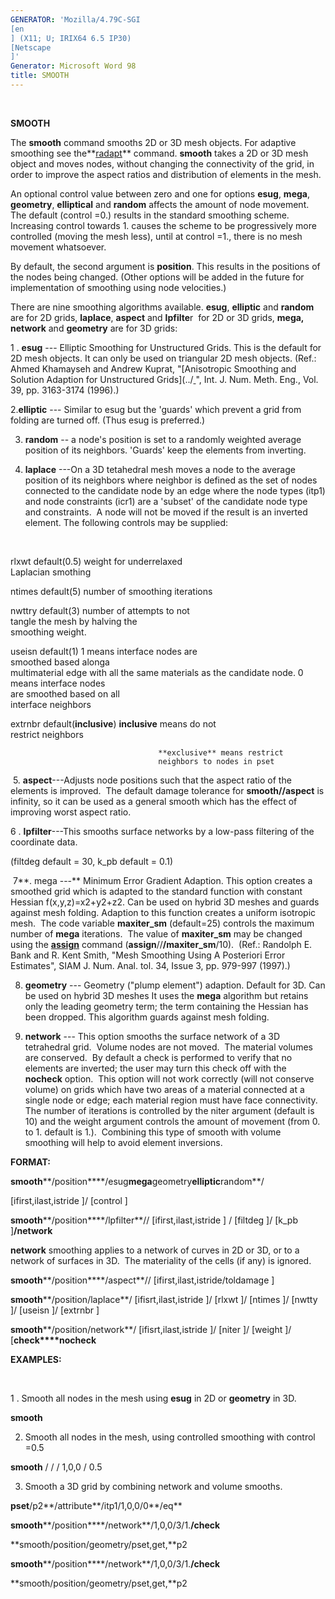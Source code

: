 ```yaml
---
GENERATOR: 'Mozilla/4.79C-SGI 
[en
] (X11; U; IRIX64 6.5 IP30) 
[Netscape
]'
Generator: Microsoft Word 98
title: SMOOTH
---
```


 

 **SMOOTH**

The **smooth** command smooths 2D or 3D mesh objects. For adaptive
smoothing see the**[radapt](RADAPT.md)** command. **smooth** takes a
2D or 3D mesh object and moves nodes, without changing the connectivity
of the grid, in order to improve the aspect ratios and distribution of
elements in the mesh.

An optional control value between zero and one for options **esug**,
**mega**, **geometry**, **elliptical** and **random** affects the amount
of node movement. The default (control =0.) results in the standard
smoothing scheme. Increasing control towards 1. causes the scheme to be
progressively more controlled (moving the mesh less), until at control
=1., there is no mesh movement whatsoever.

By default, the second argument is **position**. This results in the
positions of the nodes being changed. (Other options will be added in
the future for implementation of smoothing using node velocities.)

There are nine smoothing algorithms available. **esug**, **elliptic**
and **random**  are for 2D grids, **laplace**, **aspect** and
**lpfilte**r  for 2D or 3D grids, **mega, network** and **geometry** are
for 3D grids:

1
. **esug** --- Elliptic Smoothing for Unstructured Grids. This is the
default for 2D mesh objects. It can only be used on triangular 2D mesh
objects. (Ref.: Ahmed Khamayseh and Andrew Kuprat, "[Anisotropic
Smoothing and Solution Adaption for Unstructured
Grids](../<a href="https://lanl.github.io/LaGriT/assets/images/ahmandrew1.pdf" download> </a>", Int. J. Num. Meth. Eng., Vol. 39, pp.
3163-3174 (1996).)

2.**elliptic** --- Similar to esug but the 'guards' which prevent a grid
from folding are turned off. (Thus esug is preferred.)

3. **random** -- a node's position is set to a randomly weighted average
position of its neighbors. 'Guards' keep the elements from inverting.

4. **laplace** ---On a 3D tetahedral mesh moves a node to the average
position of its neighbors where neighbor is defined as the set of nodes
connected to the candidate node by an edge where the node types (itp1)
and node constraints (icr1) are a 'subset' of the candidate node type
and constraints.  A node will not be moved if the result is an inverted
element. The following controls may be supplied:

 


  rlxwt default(0.5)                weight for underrelaxed         
                                     Laplacian smothing              

  ntimes default(5)                 number of smoothing iterations  

  nwttry default(3)                 number of attempts to not       
                                     tangle the mesh by halving the  
                                     smoothing weight.               

  useisn default(1)                 1 means interface nodes are     
                                     smoothed based alonga           
                                     multimaterial edge with all the 
                                     same materials as the candidate 
                                     node. 0 means interface nodes   
                                     are smoothed based on all       
                                     interface neighbors             

  extrnbr default(**inclusive**)    **inclusive** means do not      
                                     restrict neighbors 
            
                                     **exclusive** means restrict    
                                     neighbors to nodes in pset      


 5. **aspect**---Adjusts node positions such that the aspect ratio of
the elements is improved.  The default damage tolerance for
**smooth//aspect** is infinity, so it can be used as a general smooth
which has the effect of improving worst aspect ratio.

6
. **lpfilter**---This smooths surface networks by a low-pass filtering
of the coordinate data.

(filtdeg default = 30, k\_pb default = 0.1)

 7**. mega ---** Minimum Error Gradient Adaption. This option creates a
smoothed grid which is adapted to the standard function with constant
Hessian f(x,y,z)=x2+y2+z2. Can be used on hybrid 3D meshes and guards
against mesh folding. Adaption to this function creates a uniform
isotropic mesh.  The code variable **maxiter\_sm** (default=25) controls
the maximum number of **mega** iterations.  The value of **maxiter\_sm**
may be changed using the **[assign](ASSIGN.md)** command
(**assign**//**/maxiter\_sm**/10).  (Ref.: Randolph E. Bank and R. Kent
Smith, "Mesh Smoothing Using A Posteriori Error Estimates", SIAM J. Num.
Anal. tol. 34, Issue 3, pp. 979-997 (1997).)

8. **geometry** --- Geometry ("plump element") adaption. Default for 3D.
Can be used on hybrid 3D meshes It uses the **mega** algorithm but
retains only the leading geometry term; the term containing the Hessian
has been dropped. This algorithm guards against mesh folding.

9. **network** --- This option smooths the surface network of a 3D
tetrahedral grid.  Volume nodes are not moved.  The material volumes are
conserved.  By default a check is performed to verify that no elements
are inverted; the user may turn this check off with the **nocheck**
option.  This option will not work correctly (will not conserve volume)
on grids which have two areas of a material connected at a single node
or edge; each material region must have face connectivity.  The number
of iterations is controlled by the niter argument (default is 10) and
the weight argument controls the amount of movement (from 0. to 1.
default is 1.).  Combining this type of smooth with volume smoothing
will help to avoid element inversions.

**FORMAT:**

**smooth****/position****/esug****mega****geometry****elliptic****random**/

[ifirst,ilast,istride 
]/
[control
]

**smooth****/position****/lpfilter**// 
[ifirst,ilast,istride
]
/
[filtdeg
]/
[k\_pb
]**/network**

**network** smoothing applies to a network of curves in 2D or 3D, or to
a network of surfaces in 3D.  The materiality of the cells (if any) is
ignored.

**smooth****/position****/aspect**//
[ifirst,ilast,istride/toldamage
]

**smooth****/position/laplace**/
[ifisrt,ilast,istride
]/
[rlxwt
]/
[ntimes
]/
[nwtty
]/
[useisn
]/
[extrnbr
]

**smooth****/position/network**/
[ifisrt,ilast,istride
]/
[niter
]/
[weight
]/
[**check****nocheck**

**EXAMPLES:**

 

1
. Smooth all nodes in the mesh using **esug** in 2D or **geometry** in
3D.

**smooth**

2. Smooth all nodes in the mesh, using controlled smoothing with control
=0.5

**smooth** / / / 1,0,0 / 0.5

3. Smooth a 3D grid by combining network and volume smooths.

**pset**/p2**/attribute**/itp1/1,0,0/0**/eq**

**smooth****/position****/network**/1,0,0/3/1.**/check**

**smooth/position/geometry/pset,get,**p2

**smooth****/position****/network**/1,0,0/3/1.**/check**

**smooth/position/geometry/pset,get,**p2
